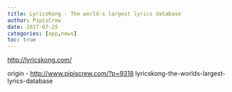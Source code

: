 ```yaml
---
title: LyricsKong - The world-s largest lyrics database
author: PipisCrew
date: 2017-07-25
categories: [app,news]
toc: true
---
```


http://lyricskong.com/

origin - http://www.pipiscrew.com/?p=9318 lyricskong-the-worlds-largest-lyrics-database